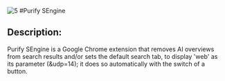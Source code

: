 ![5](https://github.com/user-attachments/assets/fb1bf403-d454-489a-8e82-038f91871905)
#Purify SEngine

## Description:

Purify SEngine is a Google Chrome extension that removes AI overviews from search results and/or sets the default search tab, to display 'web' as its parameter (&udp=14); it does so automatically with the switch of a button.
